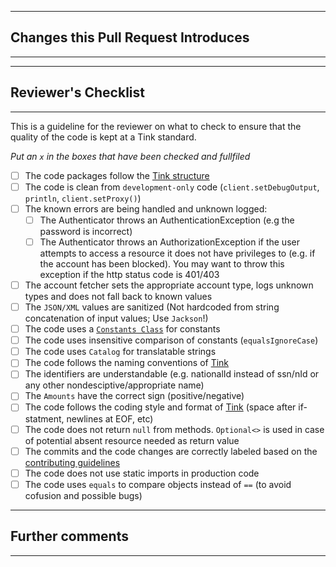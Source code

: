 ---------------------------------------
## Changes this Pull Request Introduces
---------------------------------------
<!---Describe the big picture of your changes here to communicate to the reviewers why they should accept this pull request. If it fixes a bug or resolves a feature request, be sure to link to the trello card (if available).--->


---------------------------------------
## Reviewer's Checklist
---------------------------------------
This is a guideline for the reviewer on what to check to ensure that the quality of the code is kept at a Tink standard.  

_Put an `x` in the boxes that have been checked and fullfiled_ 

- [ ] The code packages follow the [Tink structure](https://github.com/tink-ab/tink-backend-aggregation/wiki/Development-and-Code#package-structure)
- [ ] The code is clean from `development-only` code (`client.setDebugOutput`, `println`, `client.setProxy()`) 
- [ ] The known errors are being handled and unknown logged:
	- [ ] The Authenticator throws an AuthenticationException (e.g the password is incorrect)
	- [ ] The Authenticator throws an AuthorizationException if the user attempts to access a resource it does not have privileges to (e.g. if the account has been blocked).
	 You may want to throw this exception if the http status code is 401/403
- [ ] The account fetcher sets the appropriate account type, logs unknown types and does not fall back to known values
- [ ] The `JSON/XML` values are sanitized (Not hardcoded from string concatenation of input values; Use `Jackson`!) 
- [ ] The code uses a [`Constants Class`](https://github.com/tink-ab/tink-backend-aggregation/wiki/Code-Structure#constants) for constants 
- [ ] The code uses insensitive comparison of constants (`equalsIgnoreCase`)
- [ ] The code uses `Catalog` for translatable strings
- [ ] The code follows the naming conventions of [Tink](https://github.com/tink-ab/tink-backend-aggregation/wiki/Development-and-Code)
- [ ] The identifiers are understandable (e.g. nationalId instead of ssn/nId or any other nondesciptive/appropriate name)
- [ ] The `Amounts` have the correct sign (positive/negative) 
- [ ] The code follows the coding style and format of [Tink](https://docs.google.com/document/d/1GirwFcub-0q2RK1zXLzKJt_dUTXEkhpPWJGKozPVias/edit#) (space after if-statment, newlines at EOF, etc)
- [ ] The code does not return `null` from methods. `Optional<>` is used in case of potential absent resource needed as return value
- [ ] The commits and the code changes are correctly labeled based on the [contributing guidelines](https://github.com/tink-ab/tink-backend-aggregation/blob/master/CONTRIBUTING.md)
- [ ] The code does not use static imports in production code
- [ ] The code uses `equals` to compare objects instead of `==` (to avoid cofusion and possible bugs)

---------------------------------------
## Further comments
---------------------------------------
<!---If this is a relatively large or complex change, kick off the discussion by explaining why you chose the solution you did and what alternatives you considered, etc...--->
